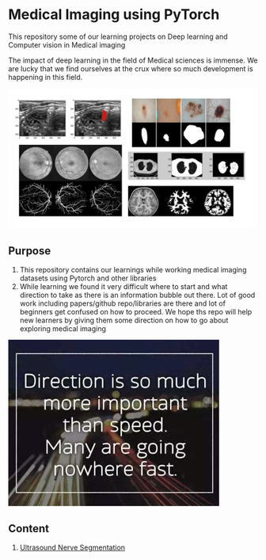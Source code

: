 # Medical Imaging using PyTorch
This repository some of our learning projects on Deep learning and Computer vision in Medical imaging

The impact of deep learning in the field of Medical sciences is immense. We are lucky that we find ourselves at the crux where so much development is happening in this field. 

![medical_images](medical_imaging.png)

## Purpose
1. This repository contains our learnings while working medical imaging datasets using Pytorch and other libraries
2. While learning we found it very difficult where to start and what direction to take as there is an information bubble out there. Lot of good work including papers/github repo/libraries are there and lot of beginners get confused on how to proceed. We hope ths repo will help new learners by giving them some direction on how to go about exploring medical imaging

![Direction](direction.jpg)


## Content
1. [Ultrasound Nerve Segmentation](https://github.com/deepSattva/ultrasound-nervesegmentation)
